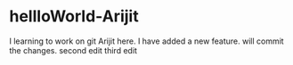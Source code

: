# hellloWorld-Arijit
I learning to work on git
Arijit here. I have added a new feature. will commit the changes.
second edit
third edit
